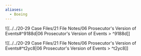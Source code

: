 ```yaml
---
aliases:
  - Boeing
---
```

![[../../20-29 Case Files/21 File Notes/06 Prosecutor's Version of Events#^9188d|06 Prosecutor's Version of Events > ^9188d]]

![[../../20-29 Case Files/21 File Notes/06 Prosecutor's Version of Events#^t2yc8|06 Prosecutor's Version of Events > ^t2yc8]]
